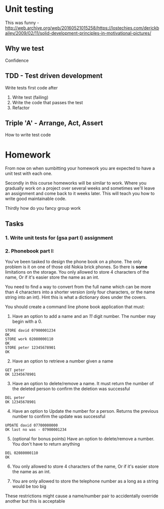# Unit testing
This was funny - http://web.archive.org/web/20160521015258/https://lostechies.com/derickbailey/2009/02/11/solid-development-principles-in-motivational-pictures/

## Why we test
Confidence


## TDD - Test driven development
Write tests first code after

1. Write test (failing)
2. Write the code that passes the test
3. Refactor


## Triple 'A' - Arrange, Act, Assert
How to write test code


# Homework
From now on when sumbitting your homework you are expected to have a unit test with each one.

Secondly in this course homeworks will be similar to work. Where you gradually work on a project over several weeks and sometimes we'll leave an assignment and come back to it weeks later. This will teach you how to write good maintainable code.

Thirdly how do you fancy group work

## Tasks
### 1. Write unit tests for (gsa part I) assignment  


### 2. Phonebook part I:  
You've been tasked to design the phone book on a phone. 
The only problem is it on one of those old Nokia brick phones. So there is **some** limitations on the storage. You only allowed to store 4 characters of the name, Or if it's easier store the name as an int.

You need to find a way to convert from the full name which can be more than 4 characters into a shorter version (only four characters, or the name string into an int). Hint this is what a dictionary does under the covers.



You should create a command line phone book application that must:
1. Have an option to add a name and an *11* digit number. The number may begin with a 0.
```
STORE david 07900001234
OK
STORE work 02080000110
OK
STORE peter 12345678901
OK
```
2. Have an option to retrieve a number given a name
```
GET peter
OK 12345678901
```
3. Have an option to delete/remove a name. It must return the number of the deleted person to confirm the deletion was successful
```
DEL peter
OK 12345678901
```
4. Have an option to Update the number for a person. Returns the previous number to confirm the update was successful  
```
UPDATE david 07700000000
OK last no was - 07900001234
```
5. (optional for bonus points) Have an option to delete/remove a number. You don't have to return anything
```
DEL 02080000110
OK
```


6. You only allowed to store 4 characters of the name, Or if it's easier store the name as an int.

7. You are only allowed to store the telephone number as a long as a string would be too big  

These restrictions might cause a name/number pair to accidentally override another but this is acceptable  
